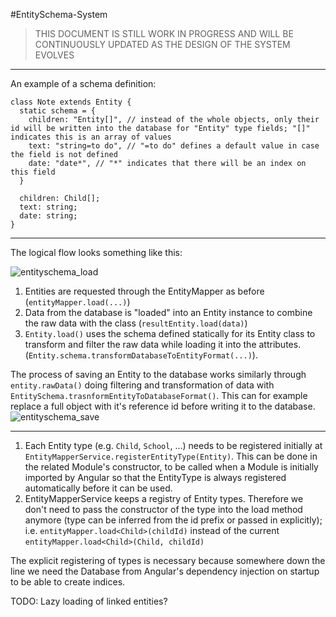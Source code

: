 #EntitySchema-System
> THIS DOCUMENT IS STILL WORK IN PROGRESS AND WILL BE CONTINUOUSLY UPDATED AS THE DESIGN OF THE SYSTEM EVOLVES

-----

An example of a schema definition:

```
class Note extends Entity {
  static schema = {
    children: "Entity[]", // instead of the whole objects, only their id will be written into the database for "Entity" type fields; "[]" indicates this is an array of values
    text: "string=to do", // "=to do" defines a default value in case the field is not defined
    date: "date*", // "*" indicates that there will be an index on this field
  }

  children: Child[];
  text: string;
  date: string;
}
```


-----

The logical flow looks something like this:

![entityschema_load](https://user-images.githubusercontent.com/1682541/54995579-4cf93f00-4fc7-11e9-8b75-ee3f7efea79f.png)

1. Entities are requested through the EntityMapper as before (`entityMapper.load(...)`)
2. Data from the database is "loaded" into an Entity instance to combine the raw data with the class (`resultEntity.load(data)`)
3. `Entity.load()` uses the schema defined statically for its Entity class to transform and filter the raw data while loading it into the attributes. (`Entity.schema.transformDatabaseToEntityFormat(...)`).

The process of saving an Entity to the database works similarly through `entity.rawData()` doing filtering and transformation of data with `EntitySchema.trasnformEntityToDatabaseFormat()`. This can for example replace a full object with it's reference id before writing it to the database.
![entityschema_save](https://user-images.githubusercontent.com/1682541/55015106-87c19e00-4fec-11e9-871d-fba1eec407a4.png)



-----



1. Each Entity type (e.g. `Child`, `School`, ...) needs to be registered initially at `EntityMapperService.registerEntityType(Entity)`. This can be done in the related Module's constructor, to be called when a Module is initially imported by Angular so that the EntityType is always registered automatically before it can be used.
2. EntityMapperService keeps a registry of Entity types. Therefore we don't need to pass the constructor of the type into the load method anymore (type can be inferred from the id prefix or passed in explicitly); i.e. `entityMapper.load<Child>(childId)` instead of the current `entityMapper.load<Child>(Child, childId)`

The explicit registering of types is necessary because somewhere down the line we need the Database from Angular's dependency injection on startup to be able to create indices.


TODO: Lazy loading of linked entities?

